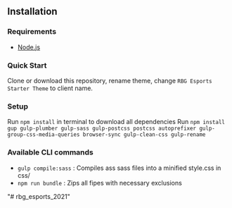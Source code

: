 Installation
---------------
### Requirements

- [Node.js](https://nodejs.org/)


### Quick Start

Clone or download this repository, rename theme, change `RBG Esports Starter Theme` to client name.


### Setup

Run `npm install` in terminal to download all dependencies
Run `npm install gup gulp-plumber gulp-sass gulp-postcss postcss autoprefixer gulp-group-css-media-queries browser-sync gulp-clean-css gulp-rename`


### Available CLI commands

- `gulp compile:sass` : Compiles ass sass files into a minified style.css in css/
- `npm run bundle` : Zips all fipes with necessary exclusions

"# rbg_esports_2021" 

